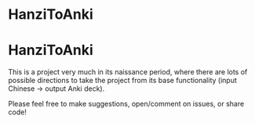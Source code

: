 # HanziToAnki
# HanziToAnki

This is a project very much in its naissance period, where there are lots of possible directions to take the project from its base functionality (input Chinese -> output Anki deck). 

Please feel free to make suggestions, open/comment on issues, or share code!
